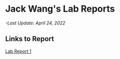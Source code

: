 
# Jack Wang's Lab Reports
*-Last Update: April 24, 2022*


## Links to Report

[Lab Report 1](https://xinghan2002.github.io/cse15l-lab-reports/Tutorial.html)


